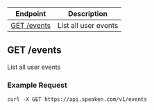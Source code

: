 |Endpoint|Description|
|--------|-----------|
|[GET /events](#get-usersme)| List all user events|

## GET /events

List all user events

### Example Request

```curl -X GET https://api.speaken.com/v1/events```
